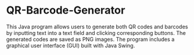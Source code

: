 # QR-Barcode-Generator
 This Java program allows users to generate both QR codes and barcodes by inputting text into a text field and clicking corresponding buttons. The generated codes are saved as PNG images. The program includes a graphical user interface (GUI) built with Java Swing.
